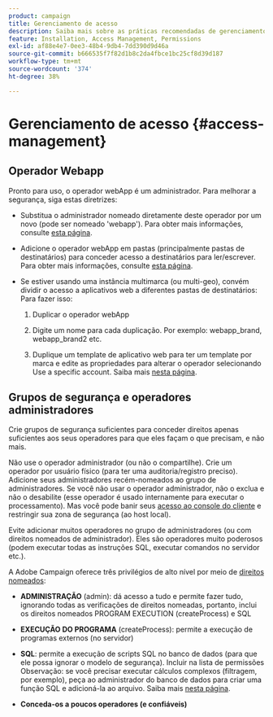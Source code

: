 ```yaml
---
product: campaign
title: Gerenciamento de acesso
description: Saiba mais sobre as práticas recomendadas de gerenciamento de acesso
feature: Installation, Access Management, Permissions
exl-id: af88e4e7-0ee3-48b4-9db4-7dd390d9d46a
source-git-commit: b666535f7f82d1b8c2da4fbce1bc25cf8d39d187
workflow-type: tm+mt
source-wordcount: '374'
ht-degree: 38%

---
```


# Gerenciamento de acesso {#access-management}



## Operador Webapp

Pronto para uso, o operador webApp é um administrador. Para melhorar a segurança, siga estas diretrizes:

* Substitua o administrador nomeado diretamente deste operador por um novo (pode ser nomeado &#39;webapp&#39;). Para obter mais informações, consulte [esta página](../../platform/using/access-management.md).

* Adicione o operador webApp em pastas (principalmente pastas de destinatários) para conceder acesso a destinatários para ler/escrever. Para obter mais informações, consulte [esta página](../../platform/using/access-management.md).

* Se estiver usando uma instância multimarca (ou multi-geo), convém dividir o acesso a aplicativos web a diferentes pastas de destinatários: Para fazer isso:

   1. Duplicar o operador webApp

   1. Digite um nome para cada duplicação. Por exemplo: webapp_brand, webapp_brand2 etc.

   1. Duplique um template de aplicativo web para ter um template por marca e edite as propriedades para alterar o operador selecionando Use a specific account.  Saiba mais [nesta página](../../web/using/defining-web-forms-properties.md).

## Grupos de segurança e operadores administradores

Crie grupos de segurança suficientes para conceder direitos apenas suficientes aos seus operadores para que eles façam o que precisam, e não mais.

Não use o operador administrador (ou não o compartilhe). Crie um operador por usuário físico (para ter uma auditoria/registro preciso). Adicione seus administradores recém-nomeados ao grupo de administradores. Se você não usar o operador administrador, não o exclua e não o desabilite (esse operador é usado internamente para executar o processamento). Mas você pode banir seus [acesso ao console do cliente](../../platform/using/access-management.md) e restringir sua zona de segurança (ao host local).

Evite adicionar muitos operadores no grupo de administradores (ou com direitos nomeados de administrador). Eles são operadores muito poderosos (podem executar todas as instruções SQL, executar comandos no servidor etc.).

A Adobe Campaign oferece três privilégios de alto nível por meio de [direitos nomeados](../../platform/using/access-management.md#named-rights):

* **ADMINISTRAÇÃO** (admin): dá acesso a tudo e permite fazer tudo, ignorando todas as verificações de direitos nomeadas, portanto, inclui os direitos nomeados PROGRAM EXECUTION (createProcess) e SQL

* **EXECUÇÃO DO PROGRAMA** (createProcess): permite a execução de programas externos (no servidor)

* **SQL**: permite a execução de scripts SQL no banco de dados (para que ele possa ignorar o modelo de segurança). Incluir na lista de permissões Observação: se você precisar executar cálculos complexos (filtragem, por exemplo), peça ao administrador do banco de dados para criar uma função SQL e adicioná-la ao arquivo. Saiba mais [nesta página](../../installation/using/scripting-coding-guidelines.md).

* **Conceda-os a poucos operadores (e confiáveis)**
